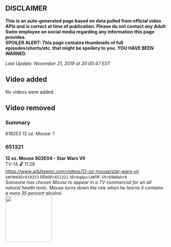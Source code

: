 ## DISCLAIMER
**This is an auto-generated page based on data pulled from official video APIs and is correct at time of publication. Please do not contact any Adult Swim employee on social media regarding any information this page provides.**  
**SPOILER ALERT: This page contains thumbnails of full episodes/shorts/etc. that might be spoilery to you. YOU HAVE BEEN WARNED.**  

_Last Update: November 21, 2019 at 20:00:47 EST_
## Video added
No videos were added.  
## Video removed
### Summary
618253 12 oz. Mouse: 1  
### 651321
**12 oz. Mouse S02E04 - Star Wars VII**  
TV-14 🔓 11:29  
https://www.adultswim.com/videos/12-oz-mouse/star-wars-vii  
seriesid=`618253` titleid=`651321` id=`6qApvi4WTR-Shr69AHaUrA`  
_Someone has chosen Mouse to appear in a TV commercial for an all natural health tonic.  Mouse turns down the role when he learns it contains a mere 35 percent alcohol._  
<a href="https://i.cdn.turner.com/adultswim/big/video/episode-thumbs-16x9/12oz_cc_011_pt1-05.jpg"><img src="https://i.cdn.turner.com/adultswim/big/video/episode-thumbs-16x9/12oz_cc_011_pt1-05.jpg" height="144px" /></a>
